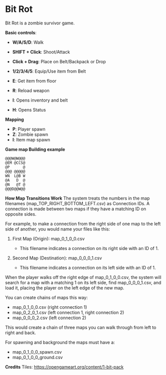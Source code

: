 # Bit Rot
Bit Rot is a zombie survivor game.

**Basic controls**:
- **W/A/S/D**: Walk
- **SHIFT + Click**: Shoot/Attack
- **Click + Drag**: Place on Belt/Backpack or Drop
- **1/2/3/4/5**: Equip/Use item from Belt

- **E**: Get item from floor
- **R**: Reload weapon

- **I**: Opens inventory and belt
- **H**: Opens Status


**Mapping**
- **P**: Player spawn
- **Z**: Zombie spawn
- **I**: Item map spawn

**Game map Building example**

```
@@@W@W@@@
@EM @CCS@
@P      @
@@@ @@@@@
WN  L@B W
@A   D  @
@N   @T @
@@@D@@W@@
```

**How Map Transitions Work**
The system treats the numbers in the map filenames (map_TOP_RIGHT_BOTTOM_LEFT.csv) as Connection IDs. A connection is made between two maps if they have a matching ID on opposite sides.

For example, to make a connection from the right side of one map to the left side of another, you would name your files like this:

1. First Map (Origin): map_0_1_0_0.csv
    * This filename indicates a connection on its right side with an ID of 1.

2. Second Map (Destination): map_0_0_0_1.csv
    * This filename indicates a connection on its left side with an ID of 1.

When the player walks off the right edge of map_0_1_0_0.csv, the system will search for a map with a matching 1 on its left side, find map_0_0_0_1.csv, and load it, placing the player on the left edge of the new map.

You can create chains of maps this way:
* map_0_1_0_0.csv (right connection 1)
* map_0_2_0_1.csv (left connection 1, right connection 2)
* map_0_0_0_2.csv (left connection 2)

This would create a chain of three maps you can walk through from left to right and back.

For spawning and background the maps must have a:
* map_0_1_0_0_spawn.csv
* map_0_1_0_0_ground.csv

**Credits**
Tiles: https://opengameart.org/content/1-bit-pack
